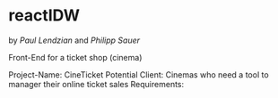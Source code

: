 # reactIDW
by _Paul Lendzian_ and _Philipp Sauer_

Front-End for a ticket shop (cinema)

Project-Name: CineTicket
Potential Client: Cinemas who need a tool to manager their online ticket sales
Requirements:



